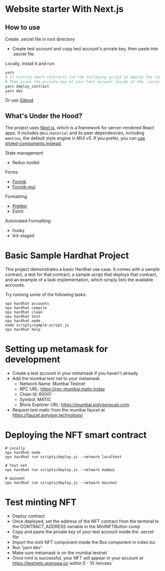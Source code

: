 # Website starter With Next.js

## How to use

Create .secret file in root directory

- Create test account and copy test account's private key, then paste into .secret file

Locally, install it and run:

```sh
yarn
# If testing smart contracts run the following script to deploy the contract
# Then place the private key of your test account inside of the .secret file before running 'yarn dev'
yarn deploy_contract
yarn dev
```

Or use [Gitpod](https://www.gitpod.io/docs/gitlab-integration)

## <!-- #default-branch-switch -->

## What's Under the Hood?

The project uses [Next.js](https://github.com/vercel/next.js), which is a framework for server-rendered React apps.
It includes `@mui/material` and its peer dependencies, including `emotion`, the default style engine in MUI v5. If you prefer, you can [use styled-components instead](https://mui.com/guides/interoperability/#styled-components).

State management

- Redux-toolkit

Forms

- [Formik](https://github.com/jaredpalmer/formik)
- [Formik-mui](https://github.com/stackworx/formik-mui)

Formatting

- [Prettier](https://github.com/prettier/prettier)
- Eslint

Automated Formatting:

- husky
- lint-staged

# Basic Sample Hardhat Project

This project demonstrates a basic Hardhat use case. It comes with a sample contract, a test for that contract, a sample script that deploys that contract, and an example of a task implementation, which simply lists the available accounts.

Try running some of the following tasks:

```shell
npx hardhat accounts
npx hardhat compile
npx hardhat clean
npx hardhat test
npx hardhat node
node scripts/sample-script.js
npx hardhat help
```

# Setting up metamask for development

- Create a test account in your metamask if you haven't already
- Add the mumbai test net to your metamask
  - Network Name: Mumbai Testnet
  - RPC URL: https://rpc-mumbai.matic.today
  - Chain Id: 80001
  - Symbol: MATIC
  - Block Explorer URL: https://mumbai.polygonscan.com
- Request test matic from the mumbai faucet at https://faucet.polygon.technology/

# Deploying the NFT smart contract

```shell
# Locally
npx hardhat node
npx hardhat run scripts/deploy.js --network localhost

# Test net
npx hardhat run scripts/deploy.js --network mumbai

# mainnet
npx hardhat run scripts/deploy.js --network mainnet
```

# Test minting NFT

- Deploy contract
- Once deployed, set the address of the NFT contract from the terminal to the CONTRACT_ADDRESS variable in the MintNFTButton comp
- Copy and paste the private key of your test account inside the .secret file
- Import the mint NFT component inside the Box component in index.tsx
- Run 'yarn dev'
- Make sure metamask is on the mumbai testnet
- Once mint is successful, your NFT will appear in your account at https://testnets.opensea.io/ within 5 - 10 minutes
